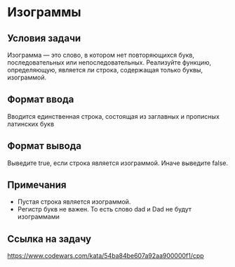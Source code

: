 # Изограммы

## Условия задачи 
Изограмма — это слово, в котором нет повторяющихся букв,
последовательных или непоследовательных. Реализуйте функцию,
определяющую, является ли строка, содержащая только буквы,
изограммой.

## Формат ввода
Вводится единственная строка, состоящая из заглавных и прописных латинских
букв

## Формат вывода
Выведите true, если строка является изограммой. Иначе выведите false.

## Примечания
- Пустая строка является изограммой.
- Регистр букв не важен. То есть слово dad и Dad не будут изограммами

## Ссылка на задачу
https://www.codewars.com/kata/54ba84be607a92aa900000f1/cpp